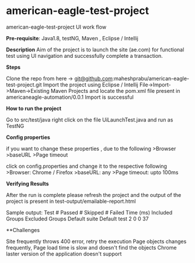 # american-eagle-test-project
american-eagle-test-project UI work flow

**Pre-requisite**:
Java1.8, testNG, Maven , Eclipse / Intellij 

**Description** 
      Aim of the project is to launch the site (ae.com) for functional test using UI navigation and successfully complete a transaction. 
      
**Steps** 

Clone the repo from here -> git@github.com:maheshprabu/american-eagle-test-project.git 
Import the project using Eclipse / Intellij 
File->Import->Maven->Existing Maven Projects and locate the pom.xml file present in americaneagle-automation/0.0.1 
Import is successful

**How to run the project**

Go to src/test/java 
right click on the file UiLaunchTest.java and run as TestNG 

**Config properties** 

if you want to change these properties , due to the following 
      >Browser
      >baseURL
      >Page timeout 
      
click on config.properties and change it to the respective following 
      >Browser: Chrome / Firefox 
      >baseURL: any 
      >Page timeout: upto 100ms 
      
**Verifying Results** 

After the run is complete please refresh the project and the output of the project is present in test-output/emailable-report.html

Sample output:
Test	# Passed	# Skipped	# Failed	Time (ms)	Included Groups	Excluded Groups
Default suite
Default test	2	0	0	37		

**Challenges

Site frequently throws 400 error, retry the execution 
Page objects changes frequently, 
Page load time is slow and doesn't find the objects 
Chrome laster version of the application doesn't support 


